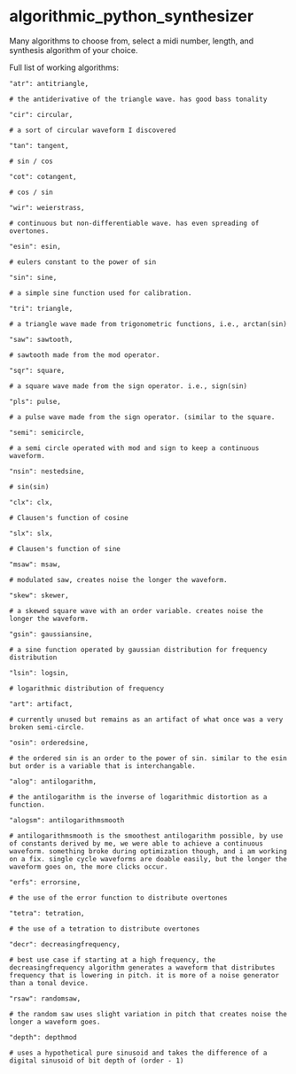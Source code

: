 # algorithmic_python_synthesizer
Many algorithms to choose from, select a midi number, length, and synthesis algorithm of your choice. 

Full list of working algorithms:

    "atr": antitriangle,
    
    # the antiderivative of the triangle wave. has good bass tonality
    
    "cir": circular,
    
    # a sort of circular waveform I discovered
    
    "tan": tangent,
    
    # sin / cos
    
    "cot": cotangent,
    
    # cos / sin
    
    "wir": weierstrass,
    
    # continuous but non-differentiable wave. has even spreading of overtones.
    
    "esin": esin,
    
    # eulers constant to the power of sin
    
    "sin": sine,
    
    # a simple sine function used for calibration.
    
    "tri": triangle,
    
    # a triangle wave made from trigonometric functions, i.e., arctan(sin)
    
    "saw": sawtooth,
    
    # sawtooth made from the mod operator.
    
    "sqr": square,
    
    # a square wave made from the sign operator. i.e., sign(sin)
    
    "pls": pulse,
    
    # a pulse wave made from the sign operator. (similar to the square.
    
    "semi": semicircle,
    
    # a semi circle operated with mod and sign to keep a continuous waveform.
    
    "nsin": nestedsine,
    
    # sin(sin)
    
    "clx": clx,
    
    # Clausen's function of cosine
    
    "slx": slx,
    
    # Clausen's function of sine
    
    "msaw": msaw,
    
    # modulated saw, creates noise the longer the waveform.
    
    "skew": skewer,
    
    # a skewed square wave with an order variable. creates noise the longer the waveform.
    
    "gsin": gaussiansine,
    
    # a sine function operated by gaussian distribution for frequency distribution
    
    "lsin": logsin,
    
    # logarithmic distribution of frequency
    
    "art": artifact,
    
    # currently unused but remains as an artifact of what once was a very broken semi-circle.
    
    "osin": orderedsine,
    
    # the ordered sin is an order to the power of sin. similar to the esin but order is a variable that is interchangable.
    
    "alog": antilogarithm,
    
    # the antilogarithm is the inverse of logarithmic distortion as a function.
    
    "alogsm": antilogarithmsmooth
    
    # antilogarithmsmooth is the smoothest antilogarithm possible, by use of constants derived by me, we were able to achieve a continuous waveform. something broke during optimization though, and i am working on a fix. single cycle waveforms are doable easily, but the longer the waveform goes on, the more clicks occur. 
    
    "erfs": errorsine,
    
    # the use of the error function to distribute overtones
    
    "tetra": tetration,
    
    # the use of a tetration to distribute overtones
    
    "decr": decreasingfrequency,
    
    # best use case if starting at a high frequency, the decreasingfrequency algorithm generates a waveform that distributes frequency that is lowering in pitch. it is more of a noise generator than a tonal device.
    
    "rsaw": randomsaw,
    
    # the random saw uses slight variation in pitch that creates noise the longer a waveform goes.
    
    "depth": depthmod
    
    # uses a hypothetical pure sinusoid and takes the difference of a digital sinusoid of bit depth of (order - 1)
